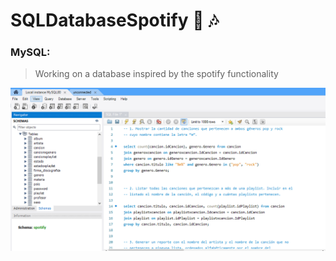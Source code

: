 # SQLDatabaseSpotify :card_index: :notes:

### MySQL:

>Working on a database inspired by the spotify functionality

![imagenes](https://github.com/celfiew/SQLDatabaseSpotify/blob/main/SqlSpotify.PNG)
